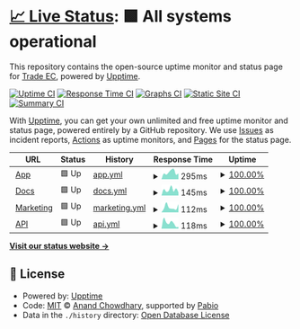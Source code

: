 # [📈 Live Status](https://uptime.masivo.ai): <!--live status--> **🟩 All systems operational**

This repository contains the open-source uptime monitor and status page for [Trade EC](www.trade.ec), powered by [Upptime](https://github.com/upptime/upptime).

[![Uptime CI](https://github.com/Trade-EC/masivo-uptime/workflows/Uptime%20CI/badge.svg)](https://github.com/Trade-EC/masivo-uptime/actions?query=workflow%3A%22Uptime+CI%22)
[![Response Time CI](https://github.com/Trade-EC/masivo-uptime/workflows/Response%20Time%20CI/badge.svg)](https://github.com/Trade-EC/masivo-uptime/actions?query=workflow%3A%22Response+Time+CI%22)
[![Graphs CI](https://github.com/Trade-EC/masivo-uptime/workflows/Graphs%20CI/badge.svg)](https://github.com/Trade-EC/masivo-uptime/actions?query=workflow%3A%22Graphs+CI%22)
[![Static Site CI](https://github.com/Trade-EC/masivo-uptime/workflows/Static%20Site%20CI/badge.svg)](https://github.com/Trade-EC/masivo-uptime/actions?query=workflow%3A%22Static+Site+CI%22)
[![Summary CI](https://github.com/Trade-EC/masivo-uptime/workflows/Summary%20CI/badge.svg)](https://github.com/Trade-EC/masivo-uptime/actions?query=workflow%3A%22Summary+CI%22)

With [Upptime](https://upptime.js.org), you can get your own unlimited and free uptime monitor and status page, powered entirely by a GitHub repository. We use [Issues](https://github.com/Trade-EC/masivo-uptime/issues) as incident reports, [Actions](https://github.com/Trade-EC/masivo-uptime/actions) as uptime monitors, and [Pages](https://uptime.masivo.ai) for the status page.

<!--start: status pages-->
<!-- This summary is generated by Upptime (https://github.com/upptime/upptime) -->
<!-- Do not edit this manually, your changes will be overwritten -->
<!-- prettier-ignore -->
| URL | Status | History | Response Time | Uptime |
| --- | ------ | ------- | ------------- | ------ |
| <img alt="" src="https://icons.duckduckgo.com/ip3/app.masivo.ai.ico" height="13"> [App](https://app.masivo.ai/auth/signin) | 🟩 Up | [app.yml](https://github.com/Trade-EC/masivo-uptime/commits/HEAD/history/app.yml) | <details><summary><img alt="Response time graph" src="./graphs/app/response-time-week.png" height="20"> 295ms</summary><br><a href="https://uptime.masivo.ai/history/app"><img alt="Response time 467" src="https://img.shields.io/endpoint?url=https%3A%2F%2Fraw.githubusercontent.com%2FTrade-EC%2Fmasivo-uptime%2FHEAD%2Fapi%2Fapp%2Fresponse-time.json"></a><br><a href="https://uptime.masivo.ai/history/app"><img alt="24-hour response time 248" src="https://img.shields.io/endpoint?url=https%3A%2F%2Fraw.githubusercontent.com%2FTrade-EC%2Fmasivo-uptime%2FHEAD%2Fapi%2Fapp%2Fresponse-time-day.json"></a><br><a href="https://uptime.masivo.ai/history/app"><img alt="7-day response time 295" src="https://img.shields.io/endpoint?url=https%3A%2F%2Fraw.githubusercontent.com%2FTrade-EC%2Fmasivo-uptime%2FHEAD%2Fapi%2Fapp%2Fresponse-time-week.json"></a><br><a href="https://uptime.masivo.ai/history/app"><img alt="30-day response time 344" src="https://img.shields.io/endpoint?url=https%3A%2F%2Fraw.githubusercontent.com%2FTrade-EC%2Fmasivo-uptime%2FHEAD%2Fapi%2Fapp%2Fresponse-time-month.json"></a><br><a href="https://uptime.masivo.ai/history/app"><img alt="1-year response time 467" src="https://img.shields.io/endpoint?url=https%3A%2F%2Fraw.githubusercontent.com%2FTrade-EC%2Fmasivo-uptime%2FHEAD%2Fapi%2Fapp%2Fresponse-time-year.json"></a></details> | <details><summary><a href="https://uptime.masivo.ai/history/app">100.00%</a></summary><a href="https://uptime.masivo.ai/history/app"><img alt="All-time uptime 100.00%" src="https://img.shields.io/endpoint?url=https%3A%2F%2Fraw.githubusercontent.com%2FTrade-EC%2Fmasivo-uptime%2FHEAD%2Fapi%2Fapp%2Fuptime.json"></a><br><a href="https://uptime.masivo.ai/history/app"><img alt="24-hour uptime 100.00%" src="https://img.shields.io/endpoint?url=https%3A%2F%2Fraw.githubusercontent.com%2FTrade-EC%2Fmasivo-uptime%2FHEAD%2Fapi%2Fapp%2Fuptime-day.json"></a><br><a href="https://uptime.masivo.ai/history/app"><img alt="7-day uptime 100.00%" src="https://img.shields.io/endpoint?url=https%3A%2F%2Fraw.githubusercontent.com%2FTrade-EC%2Fmasivo-uptime%2FHEAD%2Fapi%2Fapp%2Fuptime-week.json"></a><br><a href="https://uptime.masivo.ai/history/app"><img alt="30-day uptime 100.00%" src="https://img.shields.io/endpoint?url=https%3A%2F%2Fraw.githubusercontent.com%2FTrade-EC%2Fmasivo-uptime%2FHEAD%2Fapi%2Fapp%2Fuptime-month.json"></a><br><a href="https://uptime.masivo.ai/history/app"><img alt="1-year uptime 100.00%" src="https://img.shields.io/endpoint?url=https%3A%2F%2Fraw.githubusercontent.com%2FTrade-EC%2Fmasivo-uptime%2FHEAD%2Fapi%2Fapp%2Fuptime-year.json"></a></details>
| <img alt="" src="https://icons.duckduckgo.com/ip3/docs.masivo.ai.ico" height="13"> [Docs](https://docs.masivo.ai/overview) | 🟩 Up | [docs.yml](https://github.com/Trade-EC/masivo-uptime/commits/HEAD/history/docs.yml) | <details><summary><img alt="Response time graph" src="./graphs/docs/response-time-week.png" height="20"> 145ms</summary><br><a href="https://uptime.masivo.ai/history/docs"><img alt="Response time 328" src="https://img.shields.io/endpoint?url=https%3A%2F%2Fraw.githubusercontent.com%2FTrade-EC%2Fmasivo-uptime%2FHEAD%2Fapi%2Fdocs%2Fresponse-time.json"></a><br><a href="https://uptime.masivo.ai/history/docs"><img alt="24-hour response time 81" src="https://img.shields.io/endpoint?url=https%3A%2F%2Fraw.githubusercontent.com%2FTrade-EC%2Fmasivo-uptime%2FHEAD%2Fapi%2Fdocs%2Fresponse-time-day.json"></a><br><a href="https://uptime.masivo.ai/history/docs"><img alt="7-day response time 145" src="https://img.shields.io/endpoint?url=https%3A%2F%2Fraw.githubusercontent.com%2FTrade-EC%2Fmasivo-uptime%2FHEAD%2Fapi%2Fdocs%2Fresponse-time-week.json"></a><br><a href="https://uptime.masivo.ai/history/docs"><img alt="30-day response time 678" src="https://img.shields.io/endpoint?url=https%3A%2F%2Fraw.githubusercontent.com%2FTrade-EC%2Fmasivo-uptime%2FHEAD%2Fapi%2Fdocs%2Fresponse-time-month.json"></a><br><a href="https://uptime.masivo.ai/history/docs"><img alt="1-year response time 328" src="https://img.shields.io/endpoint?url=https%3A%2F%2Fraw.githubusercontent.com%2FTrade-EC%2Fmasivo-uptime%2FHEAD%2Fapi%2Fdocs%2Fresponse-time-year.json"></a></details> | <details><summary><a href="https://uptime.masivo.ai/history/docs">100.00%</a></summary><a href="https://uptime.masivo.ai/history/docs"><img alt="All-time uptime 100.00%" src="https://img.shields.io/endpoint?url=https%3A%2F%2Fraw.githubusercontent.com%2FTrade-EC%2Fmasivo-uptime%2FHEAD%2Fapi%2Fdocs%2Fuptime.json"></a><br><a href="https://uptime.masivo.ai/history/docs"><img alt="24-hour uptime 100.00%" src="https://img.shields.io/endpoint?url=https%3A%2F%2Fraw.githubusercontent.com%2FTrade-EC%2Fmasivo-uptime%2FHEAD%2Fapi%2Fdocs%2Fuptime-day.json"></a><br><a href="https://uptime.masivo.ai/history/docs"><img alt="7-day uptime 100.00%" src="https://img.shields.io/endpoint?url=https%3A%2F%2Fraw.githubusercontent.com%2FTrade-EC%2Fmasivo-uptime%2FHEAD%2Fapi%2Fdocs%2Fuptime-week.json"></a><br><a href="https://uptime.masivo.ai/history/docs"><img alt="30-day uptime 100.00%" src="https://img.shields.io/endpoint?url=https%3A%2F%2Fraw.githubusercontent.com%2FTrade-EC%2Fmasivo-uptime%2FHEAD%2Fapi%2Fdocs%2Fuptime-month.json"></a><br><a href="https://uptime.masivo.ai/history/docs"><img alt="1-year uptime 100.00%" src="https://img.shields.io/endpoint?url=https%3A%2F%2Fraw.githubusercontent.com%2FTrade-EC%2Fmasivo-uptime%2FHEAD%2Fapi%2Fdocs%2Fuptime-year.json"></a></details>
| <img alt="" src="https://icons.duckduckgo.com/ip3/www.masivo.ai.ico" height="13"> [Marketing](https://www.masivo.ai/) | 🟩 Up | [marketing.yml](https://github.com/Trade-EC/masivo-uptime/commits/HEAD/history/marketing.yml) | <details><summary><img alt="Response time graph" src="./graphs/marketing/response-time-week.png" height="20"> 112ms</summary><br><a href="https://uptime.masivo.ai/history/marketing"><img alt="Response time 191" src="https://img.shields.io/endpoint?url=https%3A%2F%2Fraw.githubusercontent.com%2FTrade-EC%2Fmasivo-uptime%2FHEAD%2Fapi%2Fmarketing%2Fresponse-time.json"></a><br><a href="https://uptime.masivo.ai/history/marketing"><img alt="24-hour response time 176" src="https://img.shields.io/endpoint?url=https%3A%2F%2Fraw.githubusercontent.com%2FTrade-EC%2Fmasivo-uptime%2FHEAD%2Fapi%2Fmarketing%2Fresponse-time-day.json"></a><br><a href="https://uptime.masivo.ai/history/marketing"><img alt="7-day response time 112" src="https://img.shields.io/endpoint?url=https%3A%2F%2Fraw.githubusercontent.com%2FTrade-EC%2Fmasivo-uptime%2FHEAD%2Fapi%2Fmarketing%2Fresponse-time-week.json"></a><br><a href="https://uptime.masivo.ai/history/marketing"><img alt="30-day response time 146" src="https://img.shields.io/endpoint?url=https%3A%2F%2Fraw.githubusercontent.com%2FTrade-EC%2Fmasivo-uptime%2FHEAD%2Fapi%2Fmarketing%2Fresponse-time-month.json"></a><br><a href="https://uptime.masivo.ai/history/marketing"><img alt="1-year response time 191" src="https://img.shields.io/endpoint?url=https%3A%2F%2Fraw.githubusercontent.com%2FTrade-EC%2Fmasivo-uptime%2FHEAD%2Fapi%2Fmarketing%2Fresponse-time-year.json"></a></details> | <details><summary><a href="https://uptime.masivo.ai/history/marketing">100.00%</a></summary><a href="https://uptime.masivo.ai/history/marketing"><img alt="All-time uptime 100.00%" src="https://img.shields.io/endpoint?url=https%3A%2F%2Fraw.githubusercontent.com%2FTrade-EC%2Fmasivo-uptime%2FHEAD%2Fapi%2Fmarketing%2Fuptime.json"></a><br><a href="https://uptime.masivo.ai/history/marketing"><img alt="24-hour uptime 100.00%" src="https://img.shields.io/endpoint?url=https%3A%2F%2Fraw.githubusercontent.com%2FTrade-EC%2Fmasivo-uptime%2FHEAD%2Fapi%2Fmarketing%2Fuptime-day.json"></a><br><a href="https://uptime.masivo.ai/history/marketing"><img alt="7-day uptime 100.00%" src="https://img.shields.io/endpoint?url=https%3A%2F%2Fraw.githubusercontent.com%2FTrade-EC%2Fmasivo-uptime%2FHEAD%2Fapi%2Fmarketing%2Fuptime-week.json"></a><br><a href="https://uptime.masivo.ai/history/marketing"><img alt="30-day uptime 100.00%" src="https://img.shields.io/endpoint?url=https%3A%2F%2Fraw.githubusercontent.com%2FTrade-EC%2Fmasivo-uptime%2FHEAD%2Fapi%2Fmarketing%2Fuptime-month.json"></a><br><a href="https://uptime.masivo.ai/history/marketing"><img alt="1-year uptime 100.00%" src="https://img.shields.io/endpoint?url=https%3A%2F%2Fraw.githubusercontent.com%2FTrade-EC%2Fmasivo-uptime%2FHEAD%2Fapi%2Fmarketing%2Fuptime-year.json"></a></details>
| <img alt="" src="https://icons.duckduckgo.com/ip3/app.masivo.ai.ico" height="13"> [API](https://app.masivo.ai/api/storefront/v1/auth/authorize) | 🟩 Up | [api.yml](https://github.com/Trade-EC/masivo-uptime/commits/HEAD/history/api.yml) | <details><summary><img alt="Response time graph" src="./graphs/api/response-time-week.png" height="20"> 118ms</summary><br><a href="https://uptime.masivo.ai/history/api"><img alt="Response time 138" src="https://img.shields.io/endpoint?url=https%3A%2F%2Fraw.githubusercontent.com%2FTrade-EC%2Fmasivo-uptime%2FHEAD%2Fapi%2Fapi%2Fresponse-time.json"></a><br><a href="https://uptime.masivo.ai/history/api"><img alt="24-hour response time 36" src="https://img.shields.io/endpoint?url=https%3A%2F%2Fraw.githubusercontent.com%2FTrade-EC%2Fmasivo-uptime%2FHEAD%2Fapi%2Fapi%2Fresponse-time-day.json"></a><br><a href="https://uptime.masivo.ai/history/api"><img alt="7-day response time 118" src="https://img.shields.io/endpoint?url=https%3A%2F%2Fraw.githubusercontent.com%2FTrade-EC%2Fmasivo-uptime%2FHEAD%2Fapi%2Fapi%2Fresponse-time-week.json"></a><br><a href="https://uptime.masivo.ai/history/api"><img alt="30-day response time 105" src="https://img.shields.io/endpoint?url=https%3A%2F%2Fraw.githubusercontent.com%2FTrade-EC%2Fmasivo-uptime%2FHEAD%2Fapi%2Fapi%2Fresponse-time-month.json"></a><br><a href="https://uptime.masivo.ai/history/api"><img alt="1-year response time 138" src="https://img.shields.io/endpoint?url=https%3A%2F%2Fraw.githubusercontent.com%2FTrade-EC%2Fmasivo-uptime%2FHEAD%2Fapi%2Fapi%2Fresponse-time-year.json"></a></details> | <details><summary><a href="https://uptime.masivo.ai/history/api">100.00%</a></summary><a href="https://uptime.masivo.ai/history/api"><img alt="All-time uptime 100.00%" src="https://img.shields.io/endpoint?url=https%3A%2F%2Fraw.githubusercontent.com%2FTrade-EC%2Fmasivo-uptime%2FHEAD%2Fapi%2Fapi%2Fuptime.json"></a><br><a href="https://uptime.masivo.ai/history/api"><img alt="24-hour uptime 100.00%" src="https://img.shields.io/endpoint?url=https%3A%2F%2Fraw.githubusercontent.com%2FTrade-EC%2Fmasivo-uptime%2FHEAD%2Fapi%2Fapi%2Fuptime-day.json"></a><br><a href="https://uptime.masivo.ai/history/api"><img alt="7-day uptime 100.00%" src="https://img.shields.io/endpoint?url=https%3A%2F%2Fraw.githubusercontent.com%2FTrade-EC%2Fmasivo-uptime%2FHEAD%2Fapi%2Fapi%2Fuptime-week.json"></a><br><a href="https://uptime.masivo.ai/history/api"><img alt="30-day uptime 100.00%" src="https://img.shields.io/endpoint?url=https%3A%2F%2Fraw.githubusercontent.com%2FTrade-EC%2Fmasivo-uptime%2FHEAD%2Fapi%2Fapi%2Fuptime-month.json"></a><br><a href="https://uptime.masivo.ai/history/api"><img alt="1-year uptime 100.00%" src="https://img.shields.io/endpoint?url=https%3A%2F%2Fraw.githubusercontent.com%2FTrade-EC%2Fmasivo-uptime%2FHEAD%2Fapi%2Fapi%2Fuptime-year.json"></a></details>

<!--end: status pages-->

[**Visit our status website →**](https://uptime.masivo.ai)

## 📄 License

- Powered by: [Upptime](https://github.com/upptime/upptime)
- Code: [MIT](./LICENSE) © [Anand Chowdhary](https://anandchowdhary.com), supported by [Pabio](https://pabio.com)
- Data in the `./history` directory: [Open Database License](https://opendatacommons.org/licenses/odbl/1-0/)
